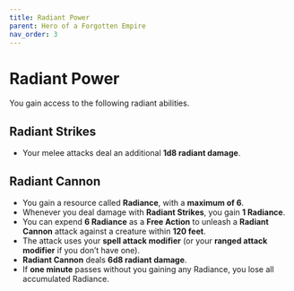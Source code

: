 ```yaml
---
title: Radiant Power
parent: Hero of a Forgotten Empire
nav_order: 3
---
```


# Radiant Power

You gain access to the following radiant abilities.

## Radiant Strikes
- Your melee attacks deal an additional **1d8 radiant damage**.

## Radiant Cannon
- You gain a resource called **Radiance**, with a **maximum of 6**.
- Whenever you deal damage with **Radiant Strikes**, you gain **1 Radiance**.
- You can expend **6 Radiance** as a **Free Action** to unleash a **Radiant Cannon** attack against a creature within **120 feet**.
- The attack uses your **spell attack modifier** (or your **ranged attack modifier** if you don’t have one).
- **Radiant Cannon** deals **6d8 radiant damage**.
- If **one minute** passes without you gaining any Radiance, you lose all accumulated Radiance.